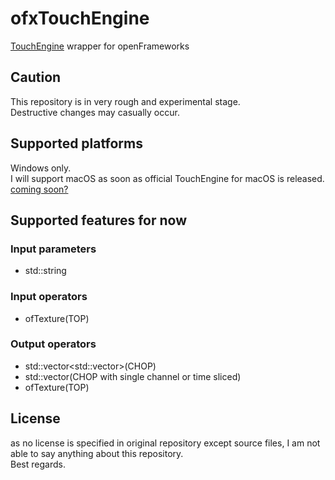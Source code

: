 # ofxTouchEngine
[TouchEngine](https://github.com/TouchDesigner/TouchEngine-Windows) wrapper for openFrameworks

## Caution
This repository is in very rough and experimental stage.  
Destructive changes may casually occur.

## Supported platforms
Windows only.  
I will support macOS as soon as official TouchEngine for macOS is released.  
[coming soon?](https://github.com/TouchDesigner/TouchEngine-Windows/issues/1)

## Supported features for now

### Input parameters

- std::string

### Input operators

- ofTexture(TOP)

### Output operators

- std::vector<std::vector<float>>(CHOP)
- std::vector<float>(CHOP with single channel or time sliced)
- ofTexture(TOP)

## License

as no license is specified in original repository except source files, I am not able to say anything about this repository.  
Best regards.